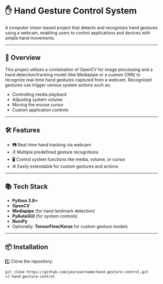# ✋ Hand Gesture Control System

A computer vision-based project that detects and recognizes hand gestures using a webcam, enabling users to control applications and devices with simple hand movements.

---

## 📸 Overview

This project utilizes a combination of OpenCV for image processing and a hand detection/tracking model (like Mediapipe or a custom CNN) to recognize real-time hand gestures captured from a webcam. Recognized gestures can trigger various system actions such as:

- Controlling media playback
- Adjusting system volume
- Moving the mouse cursor
- Custom application controls

---

## 🛠️ Features

- 📷 Real-time hand tracking via webcam
- ✌️ Multiple predefined gesture recognitions
- 🖥️ Control system functions like media, volume, or cursor
- ⚙️ Easily extendable for custom gestures and actions

---

## 📚 Tech Stack

- **Python 3.8+**
- **OpenCV**
- **Mediapipe** (for hand landmark detection)
- **PyAutoGUI** (for system controls)
- **NumPy**
- Optionally: **TensorFlow/Keras** for custom gesture models

---

## 📦 Installation

1️⃣ Clone the repository:

```bash
git clone https://github.com/yourusername/hand-gesture-control.git
cd hand-gesture-control
